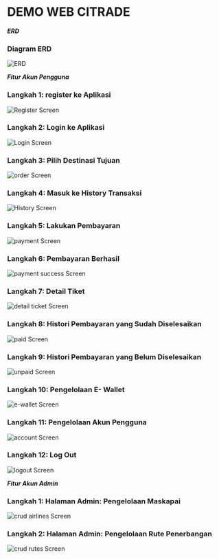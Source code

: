 # DEMO WEB CITRADE
_**ERD**_
### Diagram ERD
![ERD](https://github.com/AriMulianandaSiregar/CITrade/blob/main/Gambar%20Demo%20Aplikasi/Final%20Project%20ERD.png)

_**Fitur Akun Pengguna**_
### Langkah 1: register ke Aplikasi
![Register Screen](https://github.com/AriMulianandaSiregar/Tiketa/blob/main/Gambar%20Demo%20Aplikasi/register%20page.png)

### Langkah 2: Login ke Aplikasi
![Login Screen](https://github.com/AriMulianandaSiregar/Tiketa/blob/main/Gambar%20Demo%20Aplikasi/login%20page.png)

### Langkah 3: Pilih Destinasi Tujuan
![order Screen](https://github.com/AriMulianandaSiregar/Tiketa/blob/main/Gambar%20Demo%20Aplikasi/order%20page.png)

### Langkah 4: Masuk ke History Transaksi
![History Screen](https://github.com/AriMulianandaSiregar/Tiketa/blob/main/Gambar%20Demo%20Aplikasi/history%20all%20page.png)

### Langkah 5: Lakukan Pembayaran
![payment Screen](https://github.com/AriMulianandaSiregar/Tiketa/blob/main/Gambar%20Demo%20Aplikasi/payment%20page.png)

### Langkah 6: Pembayaran Berhasil
![payment success Screen](https://github.com/AriMulianandaSiregar/Tiketa/blob/main/Gambar%20Demo%20Aplikasi/payment%20success%20page.png)

### Langkah 7: Detail Tiket
![detail ticket Screen](https://github.com/AriMulianandaSiregar/Tiketa/blob/main/Gambar%20Demo%20Aplikasi/detail%20ticket%20page.png)

### Langkah 8: Histori Pembayaran yang Sudah Diselesaikan
![paid Screen](https://github.com/AriMulianandaSiregar/Tiketa/blob/main/Gambar%20Demo%20Aplikasi/history%20paid%20page.png)

### Langkah 9: Histori Pembayaran yang Belum Diselesaikan
![unpaid Screen](https://github.com/AriMulianandaSiregar/Tiketa/blob/main/Gambar%20Demo%20Aplikasi/history%20unpaid%20page.png)

### Langkah 10: Pengelolaan E- Wallet
![e-wallet Screen](https://github.com/AriMulianandaSiregar/Tiketa/blob/main/Gambar%20Demo%20Aplikasi/wallet%20page.png)

### Langkah 11: Pengelolaan Akun Pengguna
![account Screen](https://github.com/AriMulianandaSiregar/Tiketa/blob/main/Gambar%20Demo%20Aplikasi/account%20page.png)

### Langkah 12: Log Out
![logout Screen](https://github.com/AriMulianandaSiregar/Tiketa/blob/main/Gambar%20Demo%20Aplikasi/logout%20page.png)

_**Fitur Akun Admin**_
### Langkah 1: Halaman Admin: Pengelolaan Maskapai
![crud airlines Screen](https://github.com/AriMulianandaSiregar/Tiketa/blob/main/Gambar%20Demo%20Aplikasi/admin%20crud%20airlines%20page.png)

### Langkah 2: Halaman Admin: Pengelolaan Rute Penerbangan
![crud rutes Screen](https://github.com/AriMulianandaSiregar/Tiketa/blob/main/Gambar%20Demo%20Aplikasi/admin%20crud%20detail%20rutes.png)

